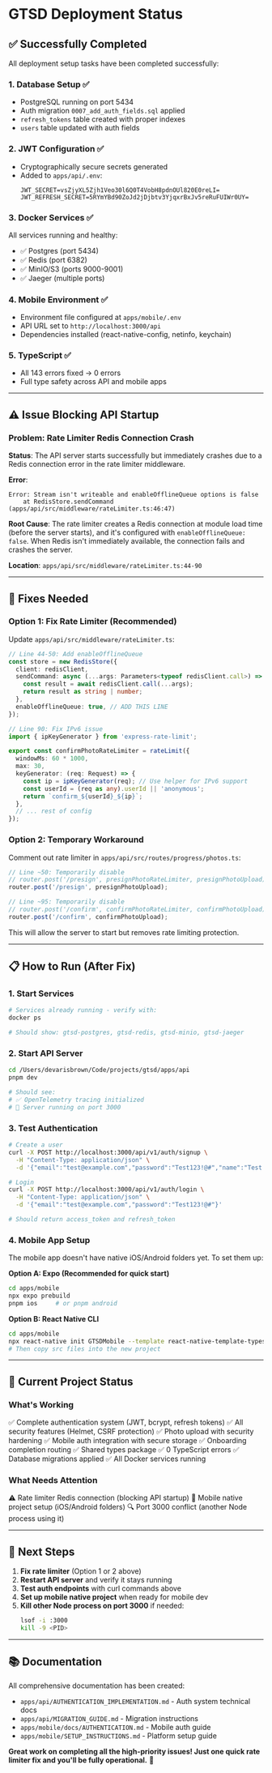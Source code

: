 # GTSD Deployment Status

## ✅ Successfully Completed

All deployment setup tasks have been completed successfully:

### 1. Database Setup ✅
- PostgreSQL running on port 5434
- Auth migration `0007_add_auth_fields.sql` applied
- `refresh_tokens` table created with proper indexes
- `users` table updated with auth fields

### 2. JWT Configuration ✅
- Cryptographically secure secrets generated
- Added to `apps/api/.env`:
  ```
  JWT_SECRET=vsZjyXL5Zjh1Veo30l6Q0T4VobH8pdnOUl820E0reLI=
  JWT_REFRESH_SECRET=5RYmYBd90ZoJd2jDjbtv3YjqxrBxJv5reRuFUIWr0UY=
  ```

### 3. Docker Services ✅
All services running and healthy:
- ✅ Postgres (port 5434)
- ✅ Redis (port 6382)
- ✅ MinIO/S3 (ports 9000-9001)
- ✅ Jaeger (multiple ports)

### 4. Mobile Environment ✅
- Environment file configured at `apps/mobile/.env`
- API URL set to `http://localhost:3000/api`
- Dependencies installed (react-native-config, netinfo, keychain)

### 5. TypeScript ✅
- All 143 errors fixed → 0 errors
- Full type safety across API and mobile apps

---

## ⚠️ Issue Blocking API Startup

### Problem: Rate Limiter Redis Connection Crash

**Status**: The API server starts successfully but immediately crashes due to a Redis connection error in the rate limiter middleware.

**Error**:
```
Error: Stream isn't writeable and enableOfflineQueue options is false
    at RedisStore.sendCommand (apps/api/src/middleware/rateLimiter.ts:46:47)
```

**Root Cause**:
The rate limiter creates a Redis connection at module load time (before the server starts), and it's configured with `enableOfflineQueue: false`. When Redis isn't immediately available, the connection fails and crashes the server.

**Location**: `apps/api/src/middleware/rateLimiter.ts:44-90`

---

## 🔧 Fixes Needed

### Option 1: Fix Rate Limiter (Recommended)

Update `apps/api/src/middleware/rateLimiter.ts`:

```typescript
// Line 44-50: Add enableOfflineQueue
const store = new RedisStore({
  client: redisClient,
  sendCommand: async (...args: Parameters<typeof redisClient.call>) => {
    const result = await redisClient.call(...args);
    return result as string | number;
  },
  enableOfflineQueue: true, // ADD THIS LINE
});

// Line 90: Fix IPv6 issue
import { ipKeyGenerator } from 'express-rate-limit';

export const confirmPhotoRateLimiter = rateLimit({
  windowMs: 60 * 1000,
  max: 30,
  keyGenerator: (req: Request) => {
    const ip = ipKeyGenerator(req); // Use helper for IPv6 support
    const userId = (req as any).userId || 'anonymous';
    return `confirm_${userId}_${ip}`;
  },
  // ... rest of config
});
```

### Option 2: Temporary Workaround

Comment out rate limiter in `apps/api/src/routes/progress/photos.ts`:

```typescript
// Line ~50: Temporarily disable
// router.post('/presign', presignPhotoRateLimiter, presignPhotoUpload);
router.post('/presign', presignPhotoUpload);

// Line ~95: Temporarily disable
// router.post('/confirm', confirmPhotoRateLimiter, confirmPhotoUpload);
router.post('/confirm', confirmPhotoUpload);
```

This will allow the server to start but removes rate limiting protection.

---

## 📋 How to Run (After Fix)

### 1. Start Services
```bash
# Services already running - verify with:
docker ps

# Should show: gtsd-postgres, gtsd-redis, gtsd-minio, gtsd-jaeger
```

### 2. Start API Server
```bash
cd /Users/devarisbrown/Code/projects/gtsd/apps/api
pnpm dev

# Should see:
# ✅ OpenTelemetry tracing initialized
# 🚀 Server running on port 3000
```

### 3. Test Authentication
```bash
# Create a user
curl -X POST http://localhost:3000/api/v1/auth/signup \
  -H "Content-Type: application/json" \
  -d '{"email":"test@example.com","password":"Test123!@#","name":"Test User"}'

# Login
curl -X POST http://localhost:3000/api/v1/auth/login \
  -H "Content-Type: application/json" \
  -d '{"email":"test@example.com","password":"Test123!@#"}'

# Should return access_token and refresh_token
```

### 4. Mobile App Setup

The mobile app doesn't have native iOS/Android folders yet. To set them up:

**Option A: Expo (Recommended for quick start)**
```bash
cd apps/mobile
npx expo prebuild
pnpm ios     # or pnpm android
```

**Option B: React Native CLI**
```bash
cd apps/mobile
npx react-native init GTSDMobile --template react-native-template-typescript
# Then copy src files into the new project
```

---

## 🎯 Current Project Status

### What's Working
✅ Complete authentication system (JWT, bcrypt, refresh tokens)
✅ All security features (Helmet, CSRF protection)
✅ Photo upload with security hardening
✅ Mobile auth integration with secure storage
✅ Onboarding completion routing
✅ Shared types package
✅ 0 TypeScript errors
✅ Database migrations applied
✅ All Docker services running

### What Needs Attention
⚠️ Rate limiter Redis connection (blocking API startup)
📱 Mobile native project setup (iOS/Android folders)
🔍 Port 3000 conflict (another Node process using it)

---

## 🚀 Next Steps

1. **Fix rate limiter** (Option 1 or 2 above)
2. **Restart API server** and verify it stays running
3. **Test auth endpoints** with curl commands above
4. **Set up mobile native project** when ready for mobile dev
5. **Kill other Node process on port 3000** if needed:
   ```bash
   lsof -i :3000
   kill -9 <PID>
   ```

---

## 📚 Documentation

All comprehensive documentation has been created:
- `apps/api/AUTHENTICATION_IMPLEMENTATION.md` - Auth system technical docs
- `apps/api/MIGRATION_GUIDE.md` - Migration instructions
- `apps/mobile/docs/AUTHENTICATION.md` - Mobile auth guide
- `apps/mobile/SETUP_INSTRUCTIONS.md` - Platform setup guide

**Great work on completing all the high-priority issues! Just one quick rate limiter fix and you'll be fully operational.** 🎉
